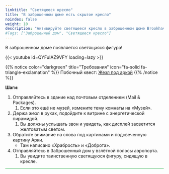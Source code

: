 ```yaml
---
linktitle: "Светящееся кресло"
title: "В заброшенном доме есть скрытое кресло"
noindex: false
weight: 10
description: "Активируйте светящееся кресло в заброшенном доме Brookhaven и раскройте скрытые фигуры и игровые тайны с помощью этого руководства."
#Tags: ["Заброшенный дом", "Светящееся кресло"]
---
```


В заброшенном доме появляется светящаяся фигура!

{{< youtube id=QYFuIAZ9VFY loading=lazy >}}

{{% notice color="darkgreen" title="Требования" icon="fa-solid fa-triangle-exclamation"  %}}
Побочный квест: [Жезл под аркой](/lore/special_tools/rod_under_arch)
{{% /notice %}}

**Шаги:**  

1. Отправляйтесь в здание над почтовым отделением (Mail & Packages).  
   1. Если это ещё не музей, измените тему комнаты на «Музей».  
2. Держа жезл в руках, подойдите к витрине с энергетической пирамидой.  
   1. Вы должны услышать звон и увидеть, как дисплей засветится желтоватым светом.  
3. Обратите внимание на слова под картинами и подсвеченную картину Арки.  
   - Там написано «Храбрость» и «Доброта».  
4. Отправляйтесь в Заброшенный дом у взлётной полосы аэропорта.  
   1. Вы увидите таинственную светящуюся фигуру, сидящую в кресле.

<hr style="background-color: #28b44c" size=8>
